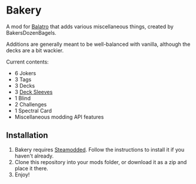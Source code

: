 # Bakery

A mod for [Balatro](https://www.playbalatro.com/) that adds various miscellaneous things, created by BakersDozenBagels.

Additions are generally meant to be well-balanced with vanilla, although the decks are a bit wackier.

Current contents:

- 6 Jokers
- 3 Tags
- 3 Decks
- 3 [Deck Sleeves](https://github.com/larswijn/CardSleeves)
- 1 Blind
- 2 Challenges
- 1 Spectral Card
- Miscellaneous modding API features

## Installation

1. Bakery requires [Steamodded](https://github.com/Steamodded/smods). Follow the instructions to install it if you haven't already.
2. Clone this repository into your mods folder, or download it as a zip and place it there.
3. Enjoy!